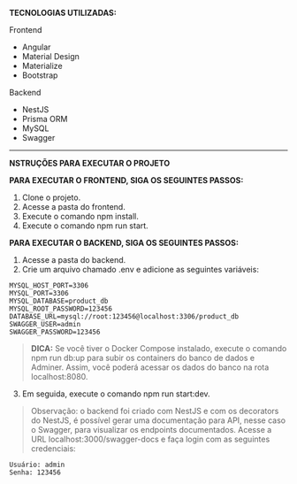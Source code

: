**TECNOLOGIAS UTILIZADAS:**

Frontend

- Angular
- Material Design
- Materialize
- Bootstrap

Backend

- NestJS
- Prisma ORM
- MySQL
- Swagger

---

**NSTRUÇÕES PARA EXECUTAR O PROJETO**

**PARA EXECUTAR O FRONTEND, SIGA OS SEGUINTES PASSOS:**

1. Clone o projeto.
2. Acesse a pasta do frontend.
3. Execute o comando npm install.
4. Execute o comando npm run start.

**PARA EXECUTAR O BACKEND, SIGA OS SEGUINTES PASSOS:**

1. Acesse a pasta do backend.
2. Crie um arquivo chamado .env e adicione as seguintes variáveis:

```
MYSQL_HOST_PORT=3306
MYSQL_PORT=3306
MYSQL_DATABASE=product_db
MYSQL_ROOT_PASSWORD=123456
DATABASE_URL=mysql://root:123456@localhost:3306/product_db
SWAGGER_USER=admin
SWAGGER_PASSWORD=123456
```

> **DICA:**
> Se você tiver o Docker Compose instalado, execute o comando npm run db:up para subir os containers do banco de dados e Adminer. Assim, você poderá acessar os dados do banco na rota localhost:8080.

3. Em seguida, execute o comando npm run start:dev.

> Observação: o backend foi criado com NestJS e com os decorators do NestJS, é possível gerar uma documentação para API, nesse caso o Swagger, para visualizar os endpoints documentados. Acesse a URL localhost:3000/swagger-docs e faça login com as seguintes credenciais:


```
Usuário: admin
Senha: 123456
```
